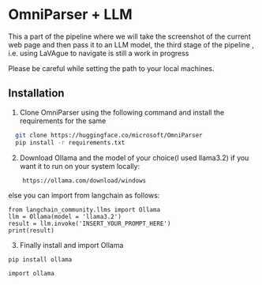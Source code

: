 
# OmniParser + LLM

This a part of the pipeline where we will take the screenshot of the current web page and then pass it to an LLM model, the third stage of the pipeline , i.e. using LaVAgue to navigate is still a work in progress


Please be careful while setting the path to your local machines.

## Installation

1. Clone OmniParser using the following command and install the requirements for the same

```bash
  git clone https://huggingface.co/microsoft/OmniParser
  pip install -r requirements.txt
  ```

2. Download Ollama and the model of your choice(I used llama3.2) if you want it to run on your system locally:
```
    https://ollama.com/download/windows
```

else you can import from langchain as follows:
```
from langchain_community.llms import Ollama
llm = Ollama(model = 'llama3.2')
result = llm.invoke('INSERT_YOUR_PROMPT_HERE')
print(result) 
```
3. Finally install and import Ollama
```
pip install ollama
```
```
import ollama
```
